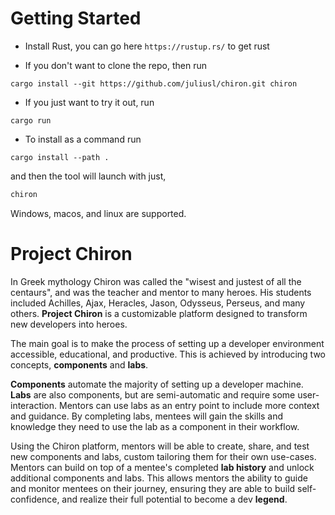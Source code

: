 # Getting Started
- Install Rust, you can go here `https://rustup.rs/` to get rust

- If you don't want to clone the repo, then run 
```
cargo install --git https://github.com/juliusl/chiron.git chiron
```

- If you just want to try it out, run 
```
cargo run
```` 

- To install as a command run 
```
cargo install --path .
```
and then the tool will launch with just, 
```sh
chiron
```

Windows, macos, and linux are supported. 

# Project Chiron
In Greek mythology Chiron was called the "wisest and justest of all the centaurs", and was the teacher and mentor to many heroes. His students included Achilles, Ajax, Heracles, Jason, Odysseus, Perseus, and many others. **Project Chiron** is a customizable platform designed to transform new developers into heroes. 

The main goal is to make the process of setting up a developer environment accessible, educational, and productive. This is achieved by introducing two concepts, **components** and **labs**. 

**Components** automate the majority of setting up a developer machine. **Labs** are also components, but are semi-automatic and require some user-interaction. Mentors can use labs as an entry point to include more context and guidance. By completing labs, mentees will gain the skills and knowledge they need to use the lab as a component in their workflow.  

Using the Chiron platform, mentors will be able to create, share, and test new components and labs, custom tailoring them for their own use-cases. Mentors can build on top of a mentee's completed **lab history** and unlock additional components and labs. This allows mentors the ability to guide and monitor mentees on their journey, ensuring they are able to build self-confidence, and realize their full potential to become a dev **legend**.